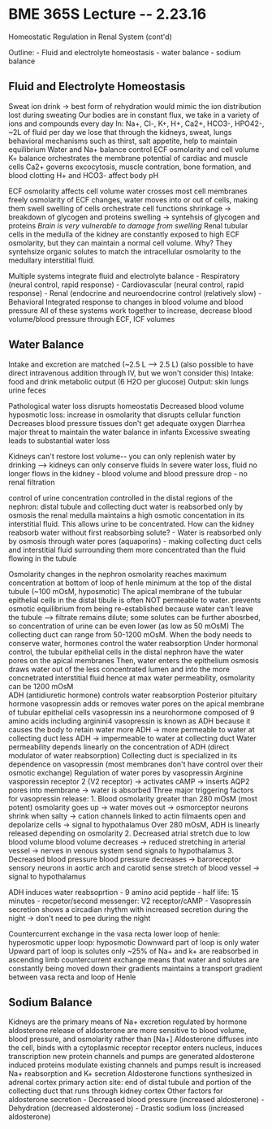BME 365S Lecture -- 2.23.16
==
Homeostatic Regulation in Renal System (cont'd)

Outline:
	- Fluid and electrolyte homeostasis
	- water balance
	- sodium balance

Fluid and Electrolyte Homeostasis
-
Sweat ion drink -> best form of rehydration would mimic the ion distribution lost during sweating
Our bodies are in constant flux, we take in a variety of ions and compounds every day
	In: Na+, Cl-, K+, H+, Ca2+, HCO3-, HPO42-, ~2L of fluid per day
	we lose that through the kidneys, sweat, lungs
	behavioral mechanisms such as thirst, salt appetite, help to maintain equilibrium
	Water and Na+ balance control ECF osmolarity and cell volume
	K+ balance orchestrates the membrane potential of cardiac and muscle cells
	Ca2+ governs excocytosis, muscle contration, bone formation, and blood clotting
	H+ and HCO3- affect body pH

ECF osmolarity affects cell volume
	water crosses most cell membranes freely
	osmolarity of ECF changes, water moves into or out of cells, making them swell
	swelling of cells orchestrate cell functions
		shrinkage -> breakdown of glycogen and proteins
		swelling -> syntehsis of glycogen and proteins
		*Brain is very vulnerable to damage from swelling*
	Renal tubular cells in the medulla of the kidney are constantly exposed to high ECF osmolarity, but they can maintain a normal cell volume.
		Why? They syntehsize organic solutes to match the intracellular osmolarity to the medullary interstitial fluid.
	
Multiple systems integrate fluid and electrolyte balance
	- Respiratory (neural control, rapid response)
	- Cardiovascular (neural control, rapid response)
	- Renal (endocrine and neuroendocrine control (relatively slow)
	- Behavioral
	Integrated response to changes in blood volume and blood pressure
		All of these systems work together to increase, decrease blood volume/blood pressure through ECF, ICF volumes
	
Water Balance
-
Intake and excretion are matched (~2.5 L --> 2.5 L)
	(also possible to have direct intravenous addition through IV, but we won't consider this)
Intake:
	food and drink
	metabolic output (6 H2O per glucose)
Output:
	skin
	lungs
	urine
	feces

Pathological water loss disrupts homeostatis
	Decreased blood volume
		hyposmotic loss: increase in osmolarity that disrupts cellular function
	Decreases blood pressure
		tissues don't get adequate oxygen
	Diarrhea
		major threat to maintain the water balance in infants
	Excessive sweating
		leads to substantial water loss

Kidneys can't restore lost volume-- you can only replenish water by drinking
	--> kidneys can only conserve fluids
	In severe water loss, fluid no longer flows in the kidney
		- blood volume and blood pressure drop
		- no renal filtration

control of urine concentration
	controlled in the distal regions of the nephron: distal tubule and collecting duct
	water is reabsorbed only by osmosis
	the renal medulla maintains a high osmotic concentation in its interstitial fluid. This allows urine to be concentrated.
	How can the kidney reabsorb water without first reabsorbing solute?
		- Water is reabsorbed only by osmosis through water pores (aquaporins)
		- making collecting duct cells and interstitial fluid surrounding them more concentrated than the fluid flowing in the tubule

Osmolarity changes in the nephron
	osmolarity reaches maximum concentration at bottom of loop of henle
	minimum at the top of the distal tubule	(~100 mOsM, hyposmotic)
		The apical membrane of the tubular epithelial cells in the distal tibule is often NOT permeable to water.
		prevents osmotic equilibrium from being re-established because water can't leave the tubule
		--> filtrate remains dilute; some solutes can be further abosrbed, so concentration of urine can be even lower (as low as 50 mOsM)
	The collecting duct can range from 50-1200 mOsM.
		When the body needs to conserve water, hormones control the water reabsorption
		Under hormonal control, the tubular epithelial cells in the distal nephron have the water pores on the apical membranes
		Then, water enters the epithelium
		osmosis draws water out of the less concentrated lumen and into the more concnetrated interstitial fluid
		hence at max water permeability, osmolarity can be 1200 mOsM	
ADH (antidiuretic hormone) controls water reabsorption
	Posterior pituitary hormone vasopressin adds or removes water pores on the apical membrane of tubular epithelial cells
	vasopressin ins a neurohormone composed of 9 amino acids including arginini4
	vasopressin is known as ADH because it causes the body to retain water
		more ADH -> more permeable to water at collecting duct
		less ADH -> impermeable to water at collecting duct
	Water permeability depends linearly on the concentration of ADH (direct modulator of water reabsorption)
	Collecting duct is specialized in its dependence on vasopressin (most membranes don't have control over their osmotic exchange)
Regulation of water pores by vasopressin
	Arginine vasporessin receptor 2 (V2 receptor)
		-> activates cAMP
		-> inserts AQP2 pores into membrane
		-> water is absorbed
Three major triggering factors for vasopressin release:
	1. Blood osmolarity greater than 280 mOsM (most potent)
		osmolarity goes up -> water moves out -> osmorceptor neurons shrink when salty -> cation channels linked to actin filmaents open and depolarize cells -> signal to hypothalamus
		Over 280 mOsM, ADH is linearly released depending on osmolarity
	2. Decreased atrial stretch due to low blood volume
		blood volume decreases -> reduced stretching in arterial vessel -> nerves in venous system send signals to hypothalamus
	3. Decreased blood pressure
		blood pressure decreases -> baroreceptor sensory neurons in aortic arch and carotid sense stretch of blood vessel -> signal to hypothalamus
	
ADH induces water reabsoprtion
	- 9 amino acid peptide
	- half life: 15 minutes
	- recpetor/second messenger: V2 receptor/cAMP
	- Vasopressin secretion shows a circadian rhythm with increased secretion during the night -> don't need to pee during the night

Countercurrent exchange in the vasa recta
	lower loop of henle: hyperosmotic
	upper loop: hyposmotic
	Downward part of loop is only water
	Upward part of loop is solutes only
	~25% of Na+ and k+ are reabsorbed in ascending limb
	countercurrent exchange means that water and solutes are constantly being moved down their gradients
		maintains a transport gradient between vasa recta and loop of Henle

Sodium Balance
-
Kidneys are the primary means of Na+ excretion
	regulated by hormone aldosterone
	release of aldosterone are more sensitive to blood volume, blood pressure, and osmolarity rather than [Na+]
Aldosterone diffuses into the cell, binds with a cytoplasmic receptor
	receptor enters nucleus, induces transcription
	new protein channels and pumps are generated
	aldosterone induced proteins modulate existing channels and pumps
	result is increased Na+ reabsorption and K+ secretion
Aldosterone functions
	synthesized in adrenal cortex
	primary action site: end of distal tubule and portion of the collecting duct that runs through kidney cortex
Other factors for aldosterone secretion
	- Decreased blood pressure (increased aldosterone)
	- Dehydration (decreased aldosterone)
	- Drastic sodium loss (increased aldosterone)
